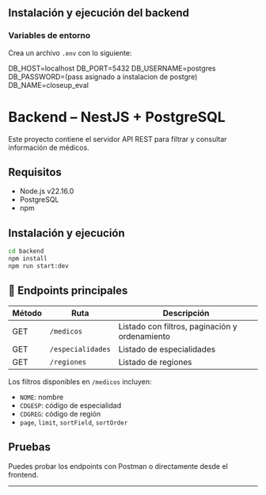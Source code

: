## Instalación y ejecución del backend

### Variables de entorno

Crea un archivo `.env` con lo siguiente:

DB_HOST=localhost
DB_PORT=5432
DB_USERNAME=postgres
DB_PASSWORD=(pass asignado a instalacion de postgre)
DB_NAME=closeup_eval


# Backend – NestJS + PostgreSQL

Este proyecto contiene el servidor API REST para filtrar y consultar información de médicos.

## Requisitos

- Node.js v22.16.0
- PostgreSQL
- npm

## Instalación y ejecución

```bash
cd backend
npm install
npm run start:dev
```

## 🔌 Endpoints principales

| Método | Ruta               | Descripción                       |
|--------|--------------------|------------------------------------|
| GET    | `/medicos`         | Listado con filtros, paginación y ordenamiento |
| GET    | `/especialidades`  | Listado de especialidades         |
| GET    | `/regiones`        | Listado de regiones               |

Los filtros disponibles en `/medicos` incluyen:

- `NOME`: nombre
- `CDGESP`: código de especialidad
- `CDGREG`: código de región
- `page`, `limit`, `sortField`, `sortOrder`

## Pruebas

Puedes probar los endpoints con Postman o directamente desde el frontend.

---

